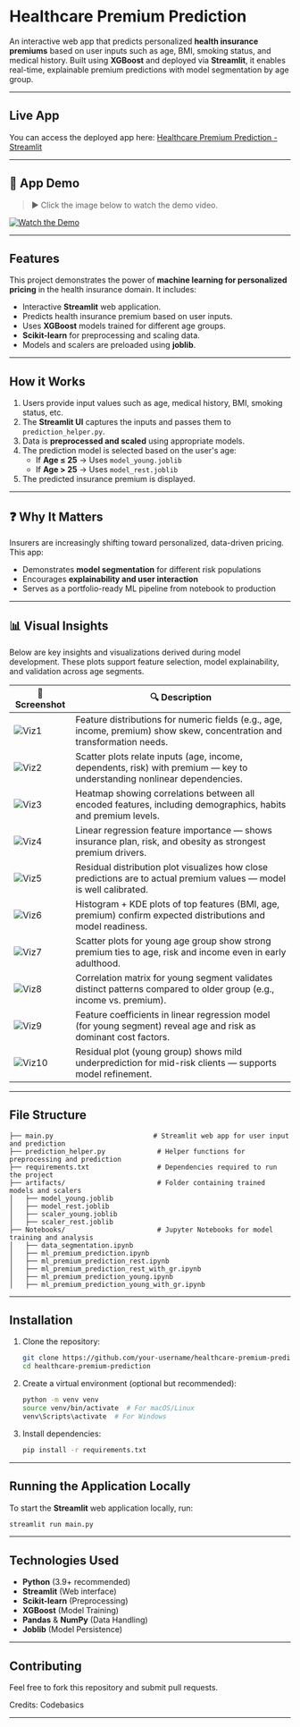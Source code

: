 # Healthcare Premium Prediction

An interactive web app that predicts personalized **health insurance premiums** based on user inputs such as age, BMI, smoking status, and medical history. Built using **XGBoost** and deployed via **Streamlit**, it enables real-time, explainable premium predictions with model segmentation by age group.

---

## Live App
You can access the deployed app here:
[Healthcare Premium Prediction - Streamlit](https://mlhealthcare-premium-prediction.streamlit.app/)

---

## 🎥 App Demo


> ▶️ Click the image below to watch the demo video.

[![Watch the Demo](./assets/healthcare_thumbnail_light_v2.png)](./assets/demo.mp4)


---


## Features
This project demonstrates the power of **machine learning for personalized pricing** in the health insurance domain. It includes:

- Interactive **Streamlit** web application.
- Predicts health insurance premium based on user inputs.
- Uses **XGBoost** models trained for different age groups.
- **Scikit-learn** for preprocessing and scaling data.
- Models and scalers are preloaded using **joblib**.

---


## How it Works
1. Users provide input values such as age, medical history, BMI, smoking status, etc.
2. The **Streamlit UI** captures the inputs and passes them to `prediction_helper.py`.
3. Data is **preprocessed and scaled** using appropriate models.
4. The prediction model is selected based on the user's age:
   - If **Age ≤ 25** → Uses `model_young.joblib`
   - If **Age > 25** → Uses `model_rest.joblib`
5. The predicted insurance premium is displayed.

---


## ❓ Why It Matters

Insurers are increasingly shifting toward personalized, data-driven pricing. This app:
- Demonstrates **model segmentation** for different risk populations
- Encourages **explainability and user interaction**
- Serves as a portfolio-ready ML pipeline from notebook to production

---

## 📊 Visual Insights

Below are key insights and visualizations derived during model development. These plots support feature selection, model explainability, and validation across age segments.

| 📸 Screenshot | 🔍 Description |
|--------------|----------------|
| ![Viz1](./assets/healthcare_viz_1.png) | Feature distributions for numeric fields (e.g., age, income, premium) show skew, concentration and transformation needs. |
| ![Viz2](./assets/healthcare_viz_2.png) | Scatter plots relate inputs (age, income, dependents, risk) with premium — key to understanding nonlinear dependencies. |
| ![Viz3](./assets/healthcare_viz_3.png) | Heatmap showing correlations between all encoded features, including demographics, habits and premium levels. |
| ![Viz4](./assets/healthcare_viz_4.png) | Linear regression feature importance — shows insurance plan, risk, and obesity as strongest premium drivers. |
| ![Viz5](./assets/healthcare_viz_5.png) | Residual distribution plot visualizes how close predictions are to actual premium values — model is well calibrated. |
| ![Viz6](./assets/healthcare_viz_6.png) | Histogram + KDE plots of top features (BMI, age, premium) confirm expected distributions and model readiness. |
| ![Viz7](./assets/healthcare_viz_7.png) | Scatter plots for young age group show strong premium ties to age, risk and income even in early adulthood. |
| ![Viz8](./assets/healthcare_viz_8.png) | Correlation matrix for young segment validates distinct patterns compared to older group (e.g., income vs. premium). |
| ![Viz9](./assets/healthcare_viz_9.png) | Feature coefficients in linear regression model (for young segment) reveal age and risk as dominant cost factors. |
| ![Viz10](./assets/healthcare_viz_10.png) | Residual plot (young group) shows mild underprediction for mid-risk clients — supports model refinement. |

---



## File Structure
```
├── main.py                         # Streamlit web app for user input and prediction
├── prediction_helper.py             # Helper functions for preprocessing and prediction
├── requirements.txt                 # Dependencies required to run the project
├── artifacts/                       # Folder containing trained models and scalers
│   ├── model_young.joblib
│   ├── model_rest.joblib
│   ├── scaler_young.joblib
│   ├── scaler_rest.joblib
├── Notebooks/                       # Jupyter Notebooks for model training and analysis
│   ├── data_segmentation.ipynb
│   ├── ml_premium_prediction.ipynb
│   ├── ml_premium_prediction_rest.ipynb
│   ├── ml_premium_prediction_rest_with_gr.ipynb
│   ├── ml_premium_prediction_young.ipynb
│   ├── ml_premium_prediction_young_with_gr.ipynb
```

---
 
## Installation
1. Clone the repository:
    ```bash
    git clone https://github.com/your-username/healthcare-premium-prediction.git
    cd healthcare-premium-prediction
    ```
2. Create a virtual environment (optional but recommended):
    ```bash
    python -m venv venv
    source venv/bin/activate  # For macOS/Linux
    venv\Scripts\activate  # For Windows
    ```
3. Install dependencies:
    ```bash
    pip install -r requirements.txt
    ```

---

## Running the Application Locally
To start the **Streamlit** web application locally, run:
```bash
streamlit run main.py
```
---

## Technologies Used
- **Python** (3.9+ recommended)
- **Streamlit** (Web interface)
- **Scikit-learn** (Preprocessing)
- **XGBoost** (Model Training)
- **Pandas** & **NumPy** (Data Handling)
- **Joblib** (Model Persistence)

---

## Contributing
Feel free to fork this repository and submit pull requests.

Credits: Codebasics

---


